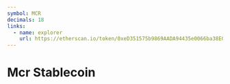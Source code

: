 ```yaml
---
symbol: MCR
decimals: 18
links:
  - name: explorer
    url: https://etherscan.io/token/0xeD351575b9869AADA94435e0066ba38E08800b60
---
```


# Mcr Stablecoin

